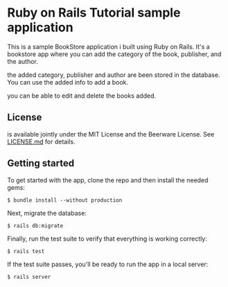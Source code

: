 # Ruby on Rails Tutorial sample application

This is a sample BookStore application i built using
Ruby on Rails. It's a bookstore app where you can add the category of the book, publisher, and the author. 

the added category, publisher and author are been stored in the database. You can use the added info to add a book. 

you can be able to edit and delete the books added.

## License

is available jointly under the MIT License and the Beerware License. See
[LICENSE.md](LICENSE.md) for details.

## Getting started

To get started with the app, clone the repo and then install the needed gems:

```
$ bundle install --without production
```

Next, migrate the database:

```
$ rails db:migrate
```

Finally, run the test suite to verify that everything is working correctly:

```
$ rails test
```

If the test suite passes, you'll be ready to run the app in a local server:

```
$ rails server
```
<!-- 
For more information, see the
[*Ruby on Rails Tutorial* book](https://www.railstutorial.org/book). -->